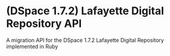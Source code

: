 # (DSpace 1.7.2) Lafayette Digital Repository API
A migration API for the DSpace 1.7.2 Lafayette Digital Repository implemented in Ruby
